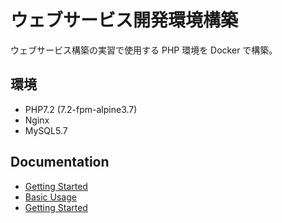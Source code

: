 # ウェブサービス開発環境構築

ウェブサービス構築の実習で使用する PHP 環境を Docker で構築。

## 環境
* PHP7.2 (7.2-fpm-alpine3.7)
* Nginx
* MySQL5.7

## Documentation

- [Getting Started](./documents/getting-started/README.md)
- [Basic Usage](./documents/basic-usage/README.md)
- [Getting Started](./documents/sample-application/README.md)
